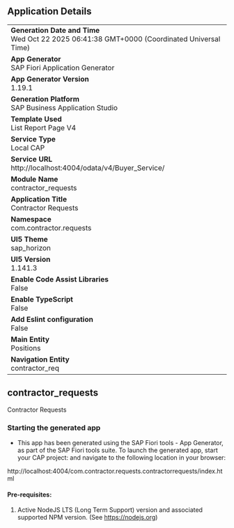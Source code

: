 ## Application Details
|               |
| ------------- |
|**Generation Date and Time**<br>Wed Oct 22 2025 06:41:38 GMT+0000 (Coordinated Universal Time)|
|**App Generator**<br>SAP Fiori Application Generator|
|**App Generator Version**<br>1.19.1|
|**Generation Platform**<br>SAP Business Application Studio|
|**Template Used**<br>List Report Page V4|
|**Service Type**<br>Local CAP|
|**Service URL**<br>http://localhost:4004/odata/v4/Buyer_Service/|
|**Module Name**<br>contractor_requests|
|**Application Title**<br>Contractor Requests|
|**Namespace**<br>com.contractor.requests|
|**UI5 Theme**<br>sap_horizon|
|**UI5 Version**<br>1.141.3|
|**Enable Code Assist Libraries**<br>False|
|**Enable TypeScript**<br>False|
|**Add Eslint configuration**<br>False|
|**Main Entity**<br>Positions|
|**Navigation Entity**<br>contractor_req|

## contractor_requests

Contractor Requests

### Starting the generated app

-   This app has been generated using the SAP Fiori tools - App Generator, as part of the SAP Fiori tools suite.  To launch the generated app, start your CAP project:  and navigate to the following location in your browser:

http://localhost:4004/com.contractor.requests.contractorrequests/index.html

#### Pre-requisites:

1. Active NodeJS LTS (Long Term Support) version and associated supported NPM version.  (See https://nodejs.org)


